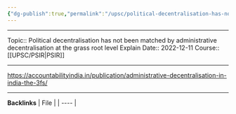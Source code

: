 ```yaml
---
{"dg-publish":true,"permalink":"/upsc/political-decentralisation-has-not-been-matched-by-administrative-decentralisation-at-the-grass-root-level-explain/"}
---
```


----
Topic:: Political decentralisation has not been matched by administrative decentralisation at the  grass root level Explain
Date:: 2022-12-11
Course:: [[UPSC/PSIR\|PSIR]] 

----
https://accountabilityindia.in/publication/administrative-decentralisation-in-india-the-3fs/



---
**Backlinks**
| File |
| ---- |



